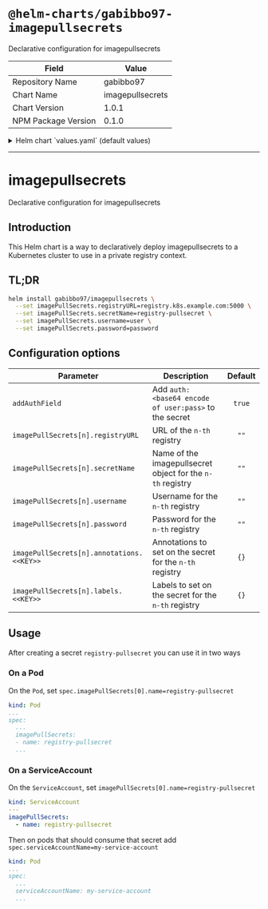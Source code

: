 # `@helm-charts/gabibbo97-imagepullsecrets`

Declarative configuration for imagepullsecrets

| Field               | Value            |
| ------------------- | ---------------- |
| Repository Name     | gabibbo97        |
| Chart Name          | imagepullsecrets |
| Chart Version       | 1.0.1            |
| NPM Package Version | 0.1.0            |

<details>

<summary>Helm chart `values.yaml` (default values)</summary>

```yaml
# Sometimes Kubernetes bugs out parsing the JSON
# The solution is adding a auth: <base64 encode of user:pass> to the secret itself
# Set this to true to have this set automatically
addAuthField: true
# Populate this list with your own secrets
imagePullSecrets: []
# Simple username-password
# - registryURL: registry.k8s.example.com:5000
#   secretName: registry-pullsecret
#   username: testUser
#   password: testPassword

# Simple username-password with extra labels and/or annotations
# - registryURL: annotated.registry.k8s.example.com:5000
#   secretName: annotated-registry-pullsecret
#   annotations:
#     example.com/lorem: 'true'
#     example.com/ipsum: '1337'
#   labels:
#     is-private-registry: 'true'
#     is-annotated: 'ofcourseitis'
#   username: testUser
#   password: testPassword
```

</details>

---

# imagepullsecrets

Declarative configuration for imagepullsecrets

## Introduction

This Helm chart is a way to declaratively deploy imagepullsecrets to a Kubernetes cluster to use in a private registry context.

## TL;DR

```bash
helm install gabibbo97/imagepullsecrets \
  --set imagePullSecrets.registryURL=registry.k8s.example.com:5000 \
  --set imagePullSecrets.secretName=registry-pullsecret \
  --set imagePullSecrets.username=user \
  --set imagePullSecrets.password=password
```

## Configuration options

| Parameter                                 | Description                                                | Default |
| ----------------------------------------- | ---------------------------------------------------------- | :-----: |
| `addAuthField`                            | Add `auth: <base64 encode of user:pass>` to the secret     | `true`  |
| `imagePullSecrets[n].registryURL`         | URL of the `n-th` registry                                 |  `""`   |
| `imagePullSecrets[n].secretName`          | Name of the imagepullsecret object for the `n-th` registry |  `""`   |
| `imagePullSecrets[n].username`            | Username for the `n-th` registry                           |  `""`   |
| `imagePullSecrets[n].password`            | Password for the `n-th` registry                           |  `""`   |
| `imagePullSecrets[n].annotations.<<KEY>>` | Annotations to set on the secret for the `n-th` registry   |  `{}`   |
| `imagePullSecrets[n].labels.<<KEY>>`      | Labels to set on the secret for the `n-th` registry        |  `{}`   |

## Usage

After creating a secret `registry-pullsecret` you can use it in two ways

### On a Pod

On the `Pod`, set `spec.imagePullSecrets[0].name=registry-pullsecret`

```yaml
kind: Pod
...
spec:
  ...
  imagePullSecrets:
  - name: registry-pullsecret
  ...
```

### On a ServiceAccount

On the `ServiceAccount`, set `imagePullSecrets[0].name=registry-pullsecret`

```yaml
kind: ServiceAccount
---
imagePullSecrets:
  - name: registry-pullsecret
```

Then on pods that should consume that secret add `spec.serviceAccountName=my-service-account`

```yaml
kind: Pod
...
spec:
  ...
  serviceAccountName: my-service-account
  ...
```
